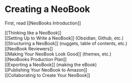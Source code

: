 # Creating a NeoBook


First, read [[NeoBooks Introduction]]

[[Thinking like a NeoBook]]  
[[Setting Up to Write a NeoBook]] (Obsidian, Github, etc.)  
[[Structuring a NeoBook]] (nuggets, table of contents, etc.)  
[[NeoBook Reviewers]]  
[[Making Your NeoBook Look Good]] (themes, etc.)  
[[NeoBooks Production Plan]]  
[[Exporting a NeoBook]] (making the eBook)  
[[Publishing Your NeoBook to Amazon]]  
[[Collaborating to Create Your NeoBook]]  
